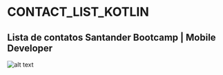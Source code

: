 # CONTACT_LIST_KOTLIN
## Lista de contatos Santander Bootcamp | Mobile Developer
![alt text](https://github.com/orlandorss/CONTACT_LIST_KOTLIN/blob/main/%C3%ADndice.jpg?raw=true)
